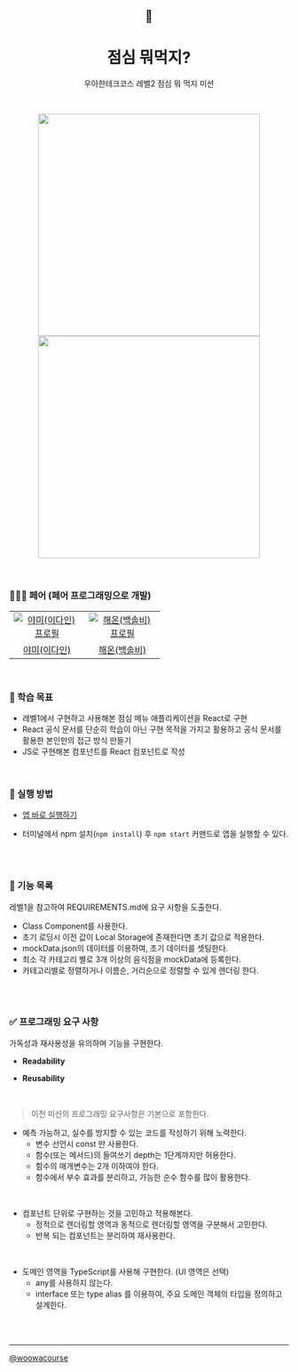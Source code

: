 <h2 align="middle">🤔</h2>
<h1 align="middle">점심 뭐먹지?</h1>
<p align="middle">우아한테크코스 레벨2 점심 뭐 먹지 미션</p>

<br>

<p align="middle">
  <img src="https://user-images.githubusercontent.com/108778921/231674549-bb59cd3d-1097-438b-aa34-517f680cb37b.png" width="400px">
  <img src="https://user-images.githubusercontent.com/108778921/231673191-fdaa9e3f-8521-46a2-bb68-885dc1696576.png" width="400px">
</p>

<br>

### 🧑‍🤝‍🧑 페어 (페어 프로그래밍으로 개발)

<table>
  <tr>
    <td align="center" width="120px">
      <a href="https://github.com/feb-dain" target="_blank">
        <img src="https://avatars.githubusercontent.com/u/108778921?v=4" alt="야미(이다인) 프로필" />
      </a>
    </td>
    <td align="center" width="120px">
      <a href="https://github.com/hae-on" target="_blank">
        <img src="https://avatars.githubusercontent.com/u/80464961?v=4" alt="해온(백솔비) 프로필" />
      </a>
    </td>
  </tr>
  <tr>
    <td align="center">
      <a href="https://github.com/feb-dain" target="_blank">
        야미(이다인)
      </a>
    </td>
    <td align="center">
      <a href="https://github.com/hae-on" target="_blank">
        해온(백솔비) 
      </a>
    </td>
  </tr>
</table>

<br>

### 📍 학습 목표

- 레벨1에서 구현하고 사용해본 점심 메뉴 애플리케이션을 React로 구현
- React 공식 문서를 단순히 학습이 아닌 구현 목적을 가지고 활용하고 공식 문서를 활용한 본인만의 접근 방식 만들기
- JS로 구현해본 컴포넌트를 React 컴포넌트로 작성

<br>

### 📝 실행 방법

- <a href="https://feb-dain.github.io/react-lunch/">앱 바로 실행하기</a>

- 터미널에서 npm 설치(`npm install`) 후 `npm start` 커맨드로 앱을 실행할 수 있다.

<br>
<br>

### 🎯 기능 목록

레벨1을 참고하여 REQUIREMENTS.md에 요구 사항을 도출한다.

- Class Component를 사용한다.
- 초기 로딩시 이전 값이 Local Storage에 존재한다면 초기 값으로 적용한다.
- mockData.json의 데이터를 이용하여, 초기 데이터를 셋팅한다.
- 최소 각 카테고리 별로 3개 이상의 음식점을 mockData에 등록한다.
- 카테고리별로 정렬하거나 이름순, 거리순으로 정렬할 수 있게 렌더링 한다.

<br>
<br>

### ✅ 프로그래밍 요구 사항

가독성과 재사용성을 유의하며 기능을 구현한다.

- **Readability**
  <br>

- **Reusability**
  <br>

<br>

> 이전 미션의 프로그래밍 요구사항은 기본으로 포함한다.

- 예측 가능하고, 실수를 방지할 수 있는 코드를 작성하기 위해 노력한다.
  - 변수 선언시 const 만 사용한다.
  - 함수(또는 메서드)의 들여쓰기 depth는 1단계까지만 허용한다.
  - 함수의 매개변수는 2개 이하여야 한다.
  - 함수에서 부수 효과를 분리하고, 가능한 순수 함수를 많이 활용한다.

<br>

- 컴포넌트 단위로 구현하는 것을 고민하고 적용해본다.
  - 정적으로 렌더링할 영역과 동적으로 렌더링할 영역을 구분해서 고민한다.
  - 반복 되는 컴포넌트는 분리하여 재사용한다.

<br>

- 도메인 영역을 TypeScript를 사용해 구현한다. (UI 영역은 선택)
  - any를 사용하지 않는다.
  - interface 또는 type alias 를 이용하여, 주요 도메인 객체의 타입을 정의하고 설계한다.

<br>
<br>

---

<a href="https://github.com/woowacourse">@woowacourse</a>
